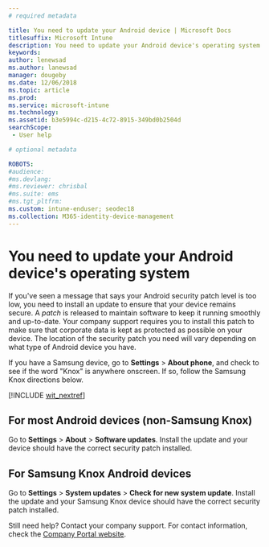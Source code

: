 ```yaml
---
# required metadata

title: You need to update your Android device | Microsoft Docs
titlesuffix: Microsoft Intune
description: You need to update your Android device's operating system.
keywords:
author: lenewsad
ms.author: lanewsad
manager: dougeby
ms.date: 12/06/2018
ms.topic: article
ms.prod:
ms.service: microsoft-intune
ms.technology:
ms.assetid: b3e5994c-d215-4c72-8915-349bd0b2504d
searchScope:
 - User help

# optional metadata

ROBOTS:  
#audience:
#ms.devlang:
#ms.reviewer: chrisbal
#ms.suite: ems
#ms.tgt_pltfrm:
ms.custom: intune-enduser; seodec18
ms.collection: M365-identity-device-management
---
```


# You need to update your Android device's operating system

If you've seen a message that says your Android security patch level is too low, you need to install an update to ensure that your device remains secure. A _patch_ is released to maintain software to keep it running smoothly and up-to-date. Your company support requires you to install this patch to make sure that corporate data is kept as protected as possible on your device. The location of the security patch you need will vary depending on what type of Android device you have.

If you have a Samsung device, go to **Settings** > **About phone**, and check to see if the word "Knox" is anywhere onscreen. If so, follow the Samsung Knox directions below.

[!INCLUDE [wit_nextref](includes/end-user-os-update-guidance.md)]

## For most Android devices (non-Samsung Knox)

Go to **Settings** > **About** > **Software updates**. Install the update and your device should have the correct security patch installed.

## For Samsung Knox Android devices

Go to **Settings** > **System updates** > **Check for new system update**. Install the update and your Samsung Knox device should have the correct security patch installed.



Still need help? Contact your company support. For contact information, check the [Company Portal website](https://go.microsoft.com/fwlink/?linkid=2010980).
